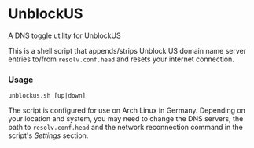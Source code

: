 UnblockUS
=========

A DNS toggle utility for UnblockUS

This is a shell script that appends/strips Unblock US domain name server
entries to/from `resolv.conf.head` and resets your internet connection.

### Usage

```shell
unblockus.sh [up|down]
```

The script is configured for use on Arch Linux in Germany. Depending on your
location and system, you may need to change the DNS servers, the path to
`resolv.conf.head` and the network reconnection command in the script's
_Settings_ section.
